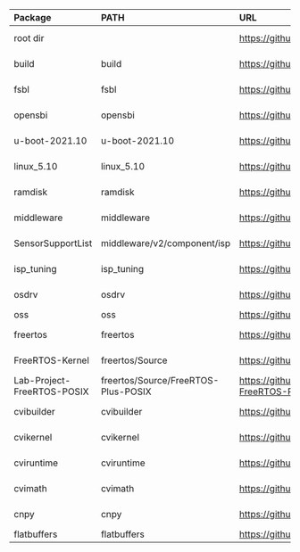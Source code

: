 
| Package                    | PATH                                | URL                                                      | Branch        | Commit       |
|:---------------------------|:------------------------------------|:---------------------------------------------------------|:--------------|:-------------|
| root dir                   |                                     | https://github.com/sophgo/sophpi.git                     | sg200x-evb    | d1edce7      |
| build                      | build                               | https://github.com/sophgo/build.git                      | sg200x-dev    | 6e9c4b6      |
| fsbl                       | fsbl                                | https://github.com/sophgo/fsbl.git                       | sg200x-dev    | 629f0d7      |
| opensbi                    | opensbi                             | https://github.com/sophgo/opensbi.git                    | sg200x-dev    | 216793f      |
| u-boot-2021.10             | u-boot-2021.10                      | https://github.com/sophgo/u-boot-2021.10.git             | sg200x-dev    | 8cf95582     |
| linux_5.10                 | linux_5.10                          | https://github.com/sophgo/linux_5.10.git                 | sg200x-dev    | 25faa0d62fb5 |
| ramdisk                    | ramdisk                             | https://github.com/sophgo/ramdisk.git                    | sg200x-dev    | 9a529ad      |
| middleware                 | middleware                          | https://github.com/sophgo/middleware.git                 | sg200x-dev    | 07726f4      |
| SensorSupportList          | middleware/v2/component/isp         | https://github.com/sophgo/SensorSupportList.git          | sg200x-dev    | ae86741      |
| isp_tuning                 | isp_tuning                          | https://github.com/sophgo/isp_tuning.git                 | sg200x-dev    | 6504909      |
| osdrv                      | osdrv                               | https://github.com/sophgo/osdrv.git                      | sg200x-dev    | 0c88923      |
| oss                        | oss                                 | https://github.com/sophgo/oss.git                        | master        | 59b6a54      |
| freertos                   | freertos                            | https://github.com/sophgo/freertos.git                   | sg200x-dev    | d3d075910    |
| FreeRTOS-Kernel            | freertos/Source                     | https://github.com/sophgo/FreeRTOS-Kernel.git            | sg200x-dev    | d52c1b6e6    |
| Lab-Project-FreeRTOS-POSIX | freertos/Source/FreeRTOS-Plus-POSIX | https://github.com/sophgo/Lab-Project-FreeRTOS-POSIX.git | sg200x-dev    | 5042bfd      |
| cvibuilder                 | cvibuilder                          | https://github.com/sophgo/cvibuilder.git                 | sg200x-dev    | 4309f2a      |
| cvikernel                  | cvikernel                           | https://github.com/sophgo/cvikernel.git                  | sg200x-dev    | 9f1f57a      |
| cviruntime                 | cviruntime                          | https://github.com/sophgo/cviruntime.git                 | sg200x-dev    | 3f49386      |
| cvimath                    | cvimath                             | https://github.com/sophgo/cvimath.git                    | sg200x-dev    | ce8705f      |
| cnpy                       | cnpy                                | https://github.com/sophgo/cnpy.git                       | sg200x-dev    | 2f56f4c      |
| flatbuffers                | flatbuffers                         | https://github.com/sophgo/flatbuffers.git                | master        | 6da1cf7      |
